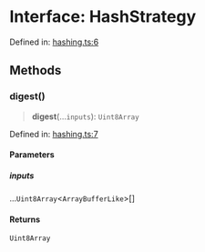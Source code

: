 # Interface: HashStrategy

Defined in: [hashing.ts:6](https://github.com/dcdpr/did-btcr2-js/blob/4a717493e735221d072999f212891939f4de3f23/packages/smt/src/hashing.ts#L6)

## Methods

### digest()

> **digest**(...`inputs`): `Uint8Array`

Defined in: [hashing.ts:7](https://github.com/dcdpr/did-btcr2-js/blob/4a717493e735221d072999f212891939f4de3f23/packages/smt/src/hashing.ts#L7)

#### Parameters

##### inputs

...`Uint8Array`&lt;`ArrayBufferLike`&gt;[]

#### Returns

`Uint8Array`

